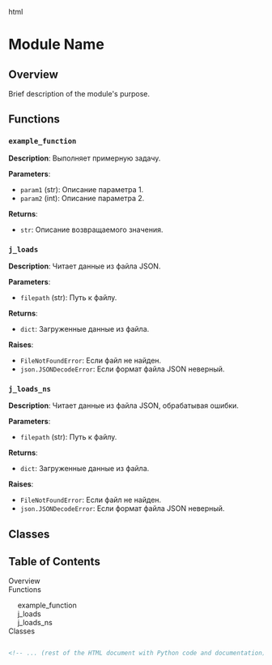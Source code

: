 html
<h1>Module Name</h1>

<h2>Overview</h2>
<p>Brief description of the module's purpose.</p>

<h2>Functions</h2>

<h3><code>example_function</code></h3>

<p><strong>Description</strong>: Выполняет примерную задачу.</p>

<p><strong>Parameters</strong>:</p>
<ul>
  <li><code>param1</code> (str): Описание параметра 1.</li>
  <li><code>param2</code> (int): Описание параметра 2.</li>
</ul>

<p><strong>Returns</strong>:</p>
<ul>
  <li><code>str</code>: Описание возвращаемого значения.</li>
</ul>

<h3><code>j_loads</code></h3>

<p><strong>Description</strong>: Читает данные из файла JSON.</p>

<p><strong>Parameters</strong>:</p>
<ul>
  <li><code>filepath</code> (str): Путь к файлу.</li>
</ul>

<p><strong>Returns</strong>:</p>
<ul>
  <li><code>dict</code>: Загруженные данные из файла.</li>
</ul>

<p><strong>Raises</strong>:</p>
<ul>
  <li><code>FileNotFoundError</code>: Если файл не найден.</li>
  <li><code>json.JSONDecodeError</code>: Если формат файла JSON неверный.</li>
</ul>


<h3><code>j_loads_ns</code></h3>

<p><strong>Description</strong>: Читает данные из файла JSON, обрабатывая ошибки.</p>

<p><strong>Parameters</strong>:</p>
<ul>
  <li><code>filepath</code> (str): Путь к файлу.</li>
</ul>

<p><strong>Returns</strong>:</p>
<ul>
  <li><code>dict</code>: Загруженные данные из файла.</li>
</ul>

<p><strong>Raises</strong>:</p>
<ul>
  <li><code>FileNotFoundError</code>: Если файл не найден.</li>
  <li><code>json.JSONDecodeError</code>: Если формат файла JSON неверный.</li>
</ul>


<h2>Classes</h2>

<!-- ... (Placeholder for class documentation) ... -->

<!-- Table of Contents (TOC) -->
<div id="toc">
  <h2>Table of Contents</h2>
  <ul>
    <li><a href="#overview">Overview</a></li>
    <li><a href="#functions">Functions</a></li>
      <ul>
        <li><a href="#example_function">example_function</a></li>
        <li><a href="#j_loads">j_loads</a></li>
        <li><a href="#j_loads_ns">j_loads_ns</a></li>
      </ul>
    <li><a href="#classes">Classes</a></li>
  </ul>
</div>


```
```
<!-- This is where the actual generated HTML would go, populated with the Python code and documentation -->
```html
<!-- ... (rest of the HTML document with Python code and documentation) ... -->